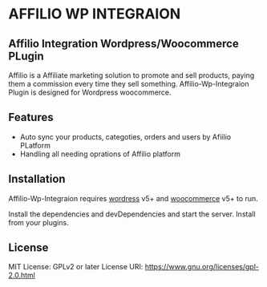 # AFFILIO WP INTEGRAION
## Affilio Integration Wordpress/Woocommerce PLugin

Affilio is a Affiliate marketing solution to promote and sell products, paying them a commission every time they sell something.
Affilio-Wp-Integraion Plugin is designed for Wordpress woocommerce.

## Features

- Auto sync your products, categoties, orders and users by Afiilio PLatform
- Handling all needing oprations of Affilio platform

## Installation

Affilio-Wp-Integraion requires [wordress](https://wordpress.org/) v5+ and  [woocommerce](https://woocommerce.org/) v5+ to run.

Install the dependencies and devDependencies and start the server.
Install from your plugins.

## License

MIT
License: GPLv2 or later
License URI: https://www.gnu.org/licenses/gpl-2.0.html
